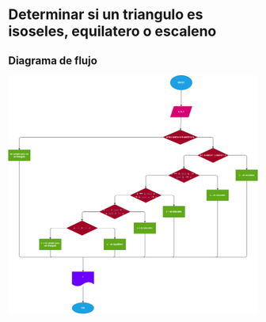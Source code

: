 # Determinar si un triangulo es isoseles, equilatero o escaleno

## Diagrama de flujo

![Diagrama de flujo](diagrama.png "Diagrama de flujo")